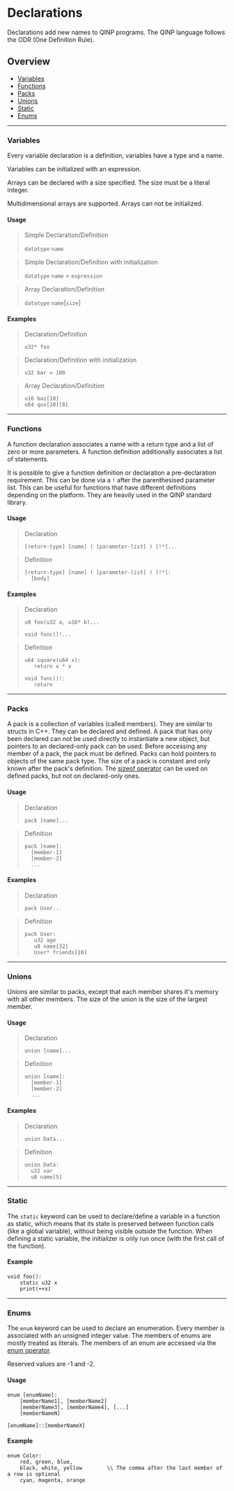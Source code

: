 # Declarations

Declarations add new names to QINP programs.
The QINP language follows the ODR (One Definition Rule).

## Overview
 - [Variables](#variables)
 - [Functions](#functions)
 - [Packs](#packs)
 - [Unions](#unions)
 - [Static](#static)
 - [Enums](#enums)

---

### Variables
Every variable declaration is a definition, variables have a type and a name.

Variables can be initialized with an expression.

Arrays can be declared with a size specified. The size must be a literal integer.

Multidimensional arrays are supported.
Arrays can not be initialized.

#### Usage

> Simple Declaration/Definition
>
> `datatype` `name`

> Simple Declaration/Definition with initialization
>
> `datatype` `name` = `expression`

> Array Declaration/Definition
>
> `datatype` `name`[`size`]

#### Examples

> Declaration/Definition
> ```qinp
> u32* foo
> ```

> Declaration/Definition with initialization
> ```qinp
> u32 bar = 100
> ```

> Array Declaration/Definition
> ```qinp
> u16 baz[10]
> u64 qux[10][8]
> ```

---

### Functions

A function declaration associates a name with a return type and a list of zero or more parameters.
A function definition additionally associates a list of statements.

It is possible to give a function definition or declaration a pre-declaration requirement. This can be done via a `!` after the parenthesised parameter list.
This can be useful for functions that have different definitions depending on the platform.
They are heavily used in the QINP standard library.

#### Usage

> Declaration
> ```qinp
> [return-type] [name] ( [parameter-list] ) [!*]...
> ```

> Definition
> ```qinp
> [return-type] [name] ( [parameter-list] ) [!*]:
> 	[body]

#### Examples

> Declaration
> ```qinp
> u8 foo(u32 a, u16* b)...
> ```
> ```qinp
> void func()!...
> ```

> Definition
> ```qinp
> u64 square(u64 x):
>    return x * x
> ```
> ```qinp
> void func()!:
>    return
> ```

---

### Packs

A pack is a collection of variables (called members). They are similar to structs in C++.
They can be declared and defined.
A pack that has only been declared can not be used directly to instantiate a new object, but pointers to an declared-only pack can be used.
Before accessing any member of a pack, the pack must be defined.
Packs can hold pointers to objects of the same pack type.
The size of a pack is constant and only known after the pack's definition. The [sizeof operator](./operators.md#sizeof) can be used on defined packs, but not on declared-only ones.

#### Usage

> Declaration
> ```qinp
> pack [name]...
> ```

> Definition
> ```qinp
> pack [name]:
> 	[member-1]
> 	[member-2]
> 	...
> ```

#### Examples

> Declaration
> ```qinp
> pack User...
> ```

> Definition
> ```qinp
> pack User:
>    u32 age
>    u8 name[32]
>    User* friends[10]
> ```

---

### Unions

Unions are similar to packs, except that each member shares it's memory with all other members.
The size of the union is the size of the largest member.

#### Usage

> Declaration
> ```qinp
> union [name]...
> ```

> Definition
> ```qinp
> union [name]:
> 	[member-1]
> 	[member-2]
> 	...
> ```

#### Examples

> Declaration
> ```qinp
> union Data...
> ```

> Definition
> ```qinp
> union Data:
> 	u32 var
> 	u8 name[5]
> ```

---

### Static

The `static` keyword can be used to declare/define a variable in a function as static, which means that its state is preserved between function calls (like a global variable), without being visible outside the function. When defining a static variable, the initializer is only run once (with the first call of the function).

#### Example
```qinp
void foo():
	static u32 x
	print(++x)
```

---

### Enums

The `enum` keyword can be used to declare an enumeration.
Every member is associated with an unsigned integer value.
The members of enums are mostly treated as literals.
The members of an enum are accessed via the [enum operator](./operators.md#namespace).

Reserved values are -1 and -2.

#### Usage
```qinp
enum [enumName]:
	[memberName1], [memberName2]
	[memberName3], [memberName4], [...]
	[memberNameN]

[enumName]::[memberNameX]
```

#### Example
```qinp
enum Color:
	red, green, blue,
	black, white, yellow		\\ The comma after the last member of a row is optional
	cyan, magenta, orange
```